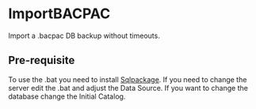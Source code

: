 # ImportBACPAC

 Import a .bacpac DB backup without timeouts.
 
 ## Pre-requisite
To use the .bat you need to install [Sqlpackage](https://docs.microsoft.com/de-de/sql/tools/sqlpackage/sqlpackage-download?view=sql-server-ver15).
If you need to change the server edit the .bat and adjust the Data Source.
If you want to change the database change the Initial Catalog.